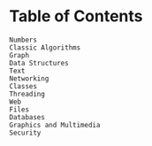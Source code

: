 # Table of Contents

    Numbers
    Classic Algorithms
    Graph
    Data Structures
    Text
    Networking
    Classes
    Threading
    Web
    Files
    Databases
    Graphics and Multimedia
    Security

